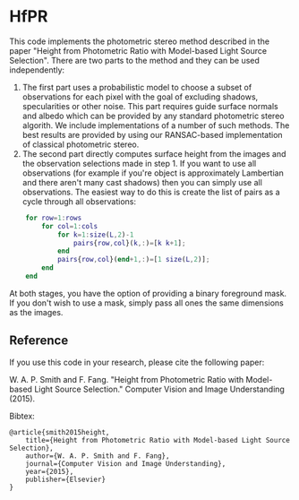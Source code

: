 # HfPR

This code implements the photometric stereo method described in the paper "Height from Photometric Ratio with Model-based Light Source Selection". There are two parts to the method and they can be used independently:

1. The first part uses a probabilistic model to choose a subset of observations for each pixel with the goal of excluding shadows, specularities or other noise. This part requires guide surface normals and albedo which can be provided by any standard photometric stereo algorith. We include implementations of a number of such methods. The best results are provided by using our RANSAC-based implementation of classical photometric stereo.
2. The second part directly computes surface height from the images and the observation selections made in step 1. If you want to use all observations (for example if you're object is approximately Lambertian and there aren't many cast shadows) then you can simply use all observations. The easiest way to do this is create the list of pairs as a cycle through all observations:
```matlab
    for row=1:rows
        for col=1:cols
            for k=1:size(L,2)-1
                pairs{row,col}(k,:)=[k k+1];
            end
            pairs{row,col}(end+1,:)=[1 size(L,2)];
        end
    end
```

At both stages, you have the option of providing a binary foreground mask. If you don't wish to use a mask, simply pass all ones the same dimensions as the images.

Reference
---------

If you use this code in your research, please cite the following paper:

W. A. P. Smith and F. Fang. "Height from Photometric Ratio with Model-based Light Source Selection." Computer Vision and Image Understanding (2015).

Bibtex:

    @article{smith2015height,  
        title={Height from Photometric Ratio with Model-based Light Source Selection},  
        author={W. A. P. Smith and F. Fang},  
        journal={Computer Vision and Image Understanding},  
        year={2015},  
        publisher={Elsevier}  
    }  
